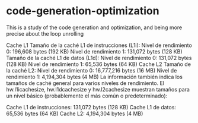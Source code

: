 # code-generation-optimization
This is a study of the code generation and optimization, and being more precise about the loop unrolling


Cache L1
Tamaño de la caché L1 de instrucciones (L1i):
Nivel de rendimiento 0: 196,608 bytes (192 KB)
Nivel de rendimiento 1: 131,072 bytes (128 KB)
Tamaño de la caché L1 de datos (L1d):
Nivel de rendimiento 0: 131,072 bytes (128 KB)
Nivel de rendimiento 1: 65,536 bytes (64 KB)
Cache L2
Tamaño de la caché L2:
Nivel de rendimiento 0: 16,777,216 bytes (16 MB)
Nivel de rendimiento 1: 4,194,304 bytes (4 MB)
La información también indica los tamaños de caché general para varios niveles de rendimiento. El hw.l1icachesize, hw.l1dcachesize y hw.l2cachesize muestran tamaños para un nivel básico (probablemente el más común o predeterminado):

Cache L1 de instrucciones: 131,072 bytes (128 KB)
Cache L1 de datos: 65,536 bytes (64 KB)
Cache L2: 4,194,304 bytes (4 MB)